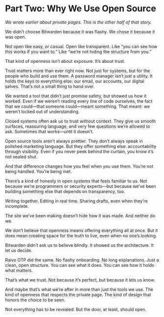 # Part Two: Why We Use Open Source

_We wrote earlier about private pages. This is the other half of that story._

We didn’t choose Bitwarden because it was flashy. We chose it because it was open.

Not open like easy, or casual. Open like transparent. Like “you can see how this works if you want to.” Like “we’re not hiding the structure from you.”

That kind of openness isn’t about exposure. It’s about trust.

Trust matters more than ever right now. Not just for systems, but for the people who build and use them. A password manager isn’t just a utility. It holds the keys to everything else: our email, our accounts, our digital selves. That’s not a small thing to hand over.

We wanted a tool that didn’t just promise safety, but showed us how it worked. Even if we weren’t reading every line of code ourselves, the fact that we could—that someone could—meant something. That meant: we weren’t locked out of understanding.

Closed systems often ask us to trust without context. They give us smooth surfaces, reassuring language, and very few questions we’re allowed to ask. Sometimes that works—until it doesn’t.

Open source tools aren’t always prettier. They don’t always speak in polished marketing language. But they offer something else: accountability through visibility. Even if you never peek behind the curtain, you know it’s not sealed shut.

And that difference changes how you feel when you use them. You’re not being handled. You’re being met.

There’s a kind of honesty in open systems that feels familiar to us. Not because we’re programmers or security experts—but because we’ve been building something else that depends on transparency, too.

Writing together. Editing in real time. Sharing drafts, even when they’re incomplete.

The site we’ve been making doesn’t hide how it was made. And neither do we.

We don’t believe that openness means offering everything all at once. But it does mean creating space for the truth to live, even when no one’s looking.

Bitwarden didn’t ask us to believe blindly. It showed us the architecture. It let us decide.

Raivo OTP did the same. No flashy onboarding. No long explanations. Just a clean, open structure. You can see what it does. You can see how it holds what matters.

That’s what we trust. Not because it’s perfect, but because it lets us know.

And maybe that’s what we’re after in more than just the tools we use. The kind of openness that respects the private page. The kind of design that honors the choice to be seen.

Not everything has to be revealed. But the door, at least, should open.